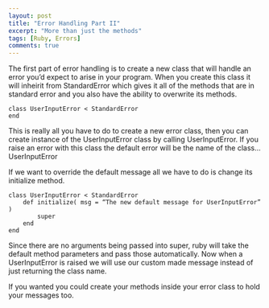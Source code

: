 ```yaml
---
layout: post
title: "Error Handling Part II"
excerpt: "More than just the methods"
tags: [Ruby, Errors]
comments: true
---
```



The first part of error handling is to create a new class that will handle an error you’d expect to arise in your program. When you create this class it will inheirit from StandardError which gives it all of the methods that are in standard error and you also have the ability to overwrite its methods.

```
class UserInputError < StandardError
end
```

This is really all you have to do to create a new error class, then you can create instance of the UserInputError class by calling UserInputError. If you raise an error with this class the default error will be the name of the class…UserInputError

If we want to override the default message all we have to do is change its initialize method.

```
class UserInputError < StandardError
    def initialize( msg = “The new default message for UserInputError” )
        super
    end
end
```

Since there are no arguments being passed into super, ruby will take the default method parameters and pass those automatically. Now when a UserInputError is raised we will use our custom made message instead of just returning the class name.

If you wanted you could create your methods inside your error class to hold your messages too.